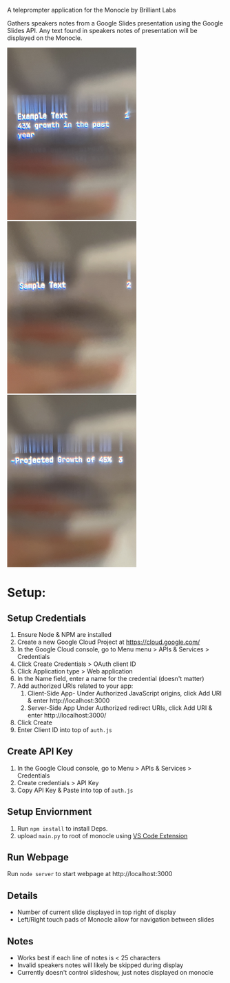 A teleprompter application for the Monocle by Brilliant Labs

Gathers speakers notes from a Google Slides presentation using the Google Slides API. Any text found in speakers notes of presentation will be displayed on the Monocle.

<img src="https://github.com/milesprovus/Monocle-Teleprompter/blob/3d61ce84cd4100c91dcf45d0796d11534320021a/img/1.jpeg" height="400" width="300"><img src="https://github.com/milesprovus/Monocle-Teleprompter/blob/3d61ce84cd4100c91dcf45d0796d11534320021a/img/2.jpeg" height="400" width="300"><img src="https://github.com/milesprovus/Monocle-Teleprompter/blob/3d61ce84cd4100c91dcf45d0796d11534320021a/img/3.jpeg" height="400" width="300">

# Setup: #

## Setup Credentials ##
1. Ensure Node & NPM are installed
2. Create a new Google Cloud Project at https://cloud.google.com/
3. In the Google Cloud console, go to Menu menu > APIs & Services > Credentials
4. Click Create Credentials > OAuth client ID
5. Click Application type > Web application
6. In the Name field, enter a name for the credential (doesn't matter)
7. Add authorized URIs related to your app:
    1. Client-Side App- Under Authorized JavaScript origins, click Add URI & enter http://localhost:3000
    2. Server-Side App Under Authorized redirect URIs, click Add URI & enter http://localhost:3000/
8. Click Create
9. Enter Client ID into top of `auth.js`

## Create API Key ##
1. In the Google Cloud console, go to Menu > APIs & Services > Credentials
2. Create credentials > API Key
3. Copy API Key & Paste into top of `auth.js`

## Setup Enviornment ##
1. Run `npm install` to install Deps.
2. upload `main.py` to root of monocle using [VS Code Extension](https://marketplace.visualstudio.com/items?itemName=brilliantlabs.brilliant-ar-studio)

## Run Webpage ##
Run `node server` to start webpage at http://localhost:3000

## Details ##
* Number of current slide displayed in top right of display
* Left/Right touch pads of Monocle allow for navigation between slides

## Notes ##
* Works best if each line of notes is < 25 characters
* Invalid speakers notes will likely be skipped during display
* Currently doesn't control slideshow, just notes displayed on monocle
